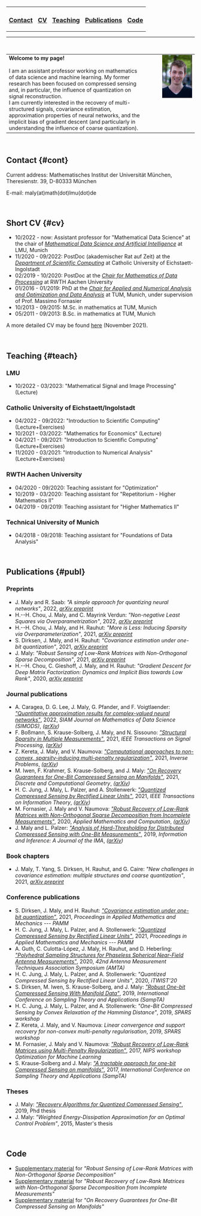 <table>
  <tr>
    <td style="border:none">
      <a href="#cont"><h3>Contact</h3></a>
    </td>
    <td style="border:none">
      <a href="#cv"><h3>CV</h3></a>
    </td>
    <td style="border:none">
      <a href="#teach"><h3>Teaching</h3></a>
    </td>
    <td style="border:none">
      <a href="#publ"><h3>Publications</h3></a>
    </td>
    <td style="border:none">
      <a href="#code"><h3>Code</h3></a>
    </td>
  </tr>
</table>

---

<br/>

<table>
  <tr>
    <td style="border:none;">
      <b>Welcome to my page!</b> <br><br>
      I am an assistant professor working on mathematics of data science and machine learning. My former research has been focused on compressed sensing and, in particular, the influence of quantization on signal reconstruction. <br>
      I am currently interested in the recovery of multi-structured signals, covariance estimation, approximation properties of neural networks, and the implicit bias of gradient descent (and particularly in understanding the influence of coarse quantization).
    </td>
    <td style="float: right;width: 60%;border:none">
      <img src="Photo2_JohannesMaly.jpg">
    </td>
  </tr>
</table>

<br>

## Contact {#cont}

Current address: Mathematisches Institut der Universität München, Theresienstr. 39, D-80333 München

E-mail: maly(at)math(dot)lmu(dot)de

<br>

## Short CV {#cv}

- 10/2022 - now: Assistant professor for "Mathematical Data Science" at the chair of *[Mathematical Data Science and Artificial Intelligence](https://www.mathematik.uni-muenchen.de/forschung/arbeitsgruppen/ki/index.html)* at LMU, Munich
- 11/2020 - 09/2022: PostDoc (akademischer Rat auf Zeit) at the *[Department of Scientific Computing](https://www.ku.de/en/mgf/mathematics/scientific-computing)* at Catholic University of Eichstaett-Ingolstadt
- 02/2019 - 10/2020: PostDoc at the *[Chair for Mathematics of Data Processing](https://www.mathc.rwth-aachen.de/home/home)* at RWTH Aachen University
- 01/2016 - 01/2019: PhD at the *[Chair for Applied and Numerical Analysis and Optimization and Data Analysis](https://www-m15.ma.tum.de/Allgemeines/WebHome)* at TUM, Munich, under supervision of Prof. Massimo Fornasier
- 10/2013 - 09/2015: M.Sc. in mathematics at TUM, Munich
- 05/2011 - 09/2013: B.Sc. in mathematics at TUM, Munich

A more detailed CV may be found [here](CV.pdf) (November 2021).

<br>

## Teaching {#teach}

### LMU

- 10/2022 - 03/2023: "Mathematical Signal and Image Processing" (Lecture)

### Catholic University of Eichstaett/Ingolstadt

- 04/2022 - 09/2022: "Introduction to Scientific Computing" (Lecture+Exercises)
- 10/2021 - 03/2022: "Mathematics for Economics" (Lecture)
- 04/2021 - 09/2021: "Introduction to Scientific Computing" (Lecture+Exercises)
- 11/2020 - 03/2021: "Introduction to Numerical Analysis" (Lecture+Exercises)

### RWTH Aachen University

- 04/2020 - 09/2020: Teaching assistant for "Optimization"
- 10/2019 - 03/2020: Teaching assistant for "Repetitorium - Higher Mathematics II"
- 04/2019 - 09/2019: Teaching assistant for "Higher Mathematics II"

### Technical University of Munich

- 04/2018 - 09/2018: Teaching assistant for "Foundations of Data Analysis"

<br>

## Publications {#publ}

### Preprints

- J. Maly and R. Saab: *"A simple approach for quantizing neural networks"*, 2022, *[arXiv preprint](https://arxiv.org/abs/2209.03487)*
- H.--H. Chou, J. Maly, and C. Mayrink Verdun: *"Non-negative Least Squares via Overparametrization"*, 2022, *[arXiv preprint](https://arxiv.org/abs/2207.08437)*
- H.--H. Chou, J. Maly, and H. Rauhut: *"More is Less: Inducing Sparsity via Overparameterization"*, 2021, *[arXiv preprint](https://arxiv.org/abs/2112.11027)*
- S. Dirksen, J. Maly, and H. Rauhut: *"Covariance estimation under one-bit quantization"*, 2021, *[arXiv preprint](https://arxiv.org/abs/2104.01280)*
- J. Maly: *"Robust Sensing of Low-Rank Matrices with Non-Orthogonal Sparse Decomposition"*, 2021, *[arXiv preprint](https://arxiv.org/abs/2103.05523)*
- H.--H. Chou, C. Gieshoff, J. Maly, and H. Rauhut: *"Gradient Descent for Deep Matrix Factorization: Dynamics and Implicit Bias towards Low Rank"*, 2020, *[arXiv preprint](https://arxiv.org/abs/2011.13772)*

### Journal publications

- A. Caragea, D. G. Lee, J. Maly, G. Pfander, and F. Voigtlaender: *["Quantitative approximation results for complex-valued neural networks"](https://epubs.siam.org/doi/abs/10.1137/21M1429540)*, 2022, *SIAM Journal on Mathematics of Data Science (SIMODS)*, *([arXiv](https://arxiv.org/abs/2102.13092))*
- F. Boßmann, S. Krause-Solberg, J. Maly, and N. Sissouno: *["Structural Sparsity in Multiple Measurements"](https://ieeexplore.ieee.org/document/9661310)*, 2021, *IEEE Transactions on Signal Processing*, *([arXiv](https://arxiv.org/abs/2103.01908))*
- Z. Kereta, J. Maly, and V. Naumova: *["Computational approaches to non-convex, sparsity-inducing multi-penalty regularization"](https://iopscience.iop.org/article/10.1088/1361-6420/abdd46)*, 2021, *Inverse Problems*, *([arXiv](https://arxiv.org/abs/1908.02503))*
- M. Iwen, F. Krahmer, S. Krause-Solberg, and J. Maly: *["On Recovery Guarantees for One-Bit Compressed Sensing on Manifolds"](https://link.springer.com/article/10.1007/s00454-020-00267-z)*, 2021, *Discrete and Computational Geometry*, *([arXiv](https://arxiv.org/abs/1807.06490))*
- H. C. Jung, J. Maly, L. Palzer, and A. Stollenwerk: *["Quantized Compressed Sensing by Rectified Linear Units"](https://ieeexplore.ieee.org/document/9393953)*, 2021, *IEEE Transactions on Information Theory*, *([arXiv](https://arxiv.org/abs/1911.07816))*
- M. Fornasier, J. Maly and V. Naumova: *["Robust Recovery of Low-Rank Matrices with Non-Orthogonal Sparse Decomposition from Incomplete Measurements"](https://authors.elsevier.com/a/1btjM_2C8gesk-)*, 2020, *Applied Mathematics and Computation*, *([arXiv](https://arxiv.org/abs/1801.06240))*
- J. Maly and L. Palzer: *["Analysis of Hard-Thresholding for Distributed Compressed Sensing with One-Bit Measurements"](https://academic.oup.com/imaiai/advance-article-abstract/doi/10.1093/imaiai/iaz004/5424056?redirectedFrom=PDF)*, 2019, *Information and Inference: A Journal of the IMA*, *([arXiv](https://arxiv.org/abs/1805.03486))*

### Book chapters

- J. Maly, T. Yang, S. Dirksen, H. Rauhut, and G. Caire: *"New challenges in covariance estimation: multiple structures and coarse quantization"*, 2021, *[arXiv preprint](https://arxiv.org/abs/2106.06190)*

### Conference publications

- S. Dirksen, J. Maly, and H. Rauhut: *["Covariance estimation under one-bit quantization"](https://onlinelibrary.wiley.com/doi/10.1002/pamm.202100063)*, 2021, *Proceedings in Applied Mathematics and Mechanics --- PAMM*
- H. C. Jung, J. Maly, L. Palzer, and A. Stollenwerk: *["Quantized Compressed Sensing by Rectified Linear Units"](https://onlinelibrary.wiley.com/doi/10.1002/pamm.202000015)*, 2021, *Proceedings in Applied Mathematics and Mechanics --- PAMM*
- A. Guth, C. Culotta-López, J. Maly, H. Rauhut, and D. Heberling: *["Polyhedral Sampling Structures for Phaseless Spherical Near-Field Antenna Measurements"](https://www.researchgate.net/publication/346020497_Polyhedral_Sampling_Structures_for_Phaseless_Spherical_Near-Field_Antenna_Measurements)*, 2020, *42nd Antenna Measurement Techniques Association Symposium (AMTA)*
- H. C. Jung, J. Maly, L. Palzer, and A. Stollenwerk: *"Quantized Compressed Sensing by Rectified Linear Units"*, 2020, *iTWIST'20*
- S. Dirksen, M. Iwen, S. Krause-Solberg, and J. Maly: *["Robust One-bit Compressed Sensing With Manifold Data"](https://sampta2019.sciencesconf.org/267528/document)*, 2019, *International Conference on Sampling Theory and Applications (SampTA)*
- H. C. Jung, J. Maly, L. Palzer, and A. Stollenwerk: *"One-Bit Compressed Sensing by Convex Relaxation of the Hamming Distance"*, 2019, *SPARS workshop*
- Z. Kereta, J. Maly, and V. Naumova: *Linear convergence and support recovery for non-convex multi-penalty regularisation*, 2019, *SPARS workshop*
- M. Fornasier, J. Maly and V. Naumova: *["Robust Recovery of Low-Rank Matrices using Multi-Penalty Regularization"](http://opt-ml.org/papers.html)*, 2017, *NIPS workshop Optimization for Machine Learning*
- S. Krause-Solberg and J. Maly: *["A tractable approach for one-bit Compressed Sensing on manifolds"](https://ieeexplore.ieee.org/document/8024465)*, 2017, *International Conference on Sampling Theory and Applications (SampTA)*

### Theses

- J. Maly: *["Recovery Algorithms for Quantized Compressed Sensing"](https://mediatum.ub.tum.de/1471689)*, 2019, Phd thesis
- J. Maly: *"Weighted Energy-Dissipation Approximation for an Optimal Control Problem"*, 2015, Master's thesis

<br>

## Code

- [Supplementary material](S3-PCA-Toolbox.zip) for *"Robust Sensing of Low-Rank Matrices with Non-Orthogonal Sparse Decomposition"*
- [Supplementary material](ATLAS_Toolbox.zip) for *"Robust Recovery of Low-Rank Matrices with Non-Orthogonal Sparse Decomposition from Incomplete Measurements"*
- [Supplementary material](OMSpaperCODE.zip) for *"On Recovery Guarantees for One-Bit Compressed Sensing on Manifolds"*

<!--
<!-- You can use the [editor on GitHub](https://github.com/johannes-maly/johannes-maly.github.io/edit/master/README.md) to maintain and preview the content for your website in Markdown files. -->

<!-- Whenever you commit to this repository, GitHub Pages will run [Jekyll](https://jekyllrb.com/) to rebuild the pages in your site, from the content in your Markdown files. -->

<!-- ### Markdown-->

<!-- Markdown is a lightweight and easy-to-use syntax for styling your writing. It includes conventions for

<!-- ```markdown
<!-- Syntax highlighted code block

<!-- # Header 1
<!-- ## Header 2
<!-- ### Header 3

<!-- - Bulleted
<!-- - List

<!-- 1. Numbered
<!-- 2. List

<!-- **Bold** and _Italic_ and `Code` text

<!-- [Link](url) and ![Image](src)
<!-- ```

<!-- For more details see [GitHub Flavored Markdown](https://guides.github.com/features/mastering-markdown/).

<!-- ### Jekyll Themes

<!-- Your Pages site will use the layout and styles from the Jekyll theme you have selected in your [repository settings](https://github.com/johannes-maly/johannes-maly.github.io/settings). The name of this theme is saved in the Jekyll `_config.yml` configuration file.

<!-- ### Support or Contact

<!-- Having trouble with Pages? Check out our [documentation](https://help.github.com/categories/github-pages-basics/) or [contact support](https://github.com/contact) and we’ll help you sort it out.  
-->
